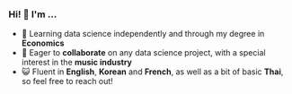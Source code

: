 ### Hi! 👋 I'm ...

- 🌱 Learning data science independently and through my degree in **Economics**
- 🤝 Eager to **collaborate** on any data science project, with a special interest in the **music industry**
- 😺 Fluent in **English**, **Korean** and **French**, as well as a bit of basic **Thai**, so feel free to reach out!

<!--
**THLequeux202106384/THLequeux202106384** is a ✨ _special_ ✨ repository because its `README.md` (this file) appears on your GitHub profile.

Here are some ideas to get you started:

- 🔭 I’m currently working on ...
- 🌱 I’m currently learning data science independently and through my university degree in Economics
- 👯 I’m looking to collaborate on ...
- 🤔 I’m looking for help with ...
- 💬 Ask me about ...
- 📫 How to reach me: ...
- 😄 Pronouns: ...
- ⚡ Fun fact: ...
-->
